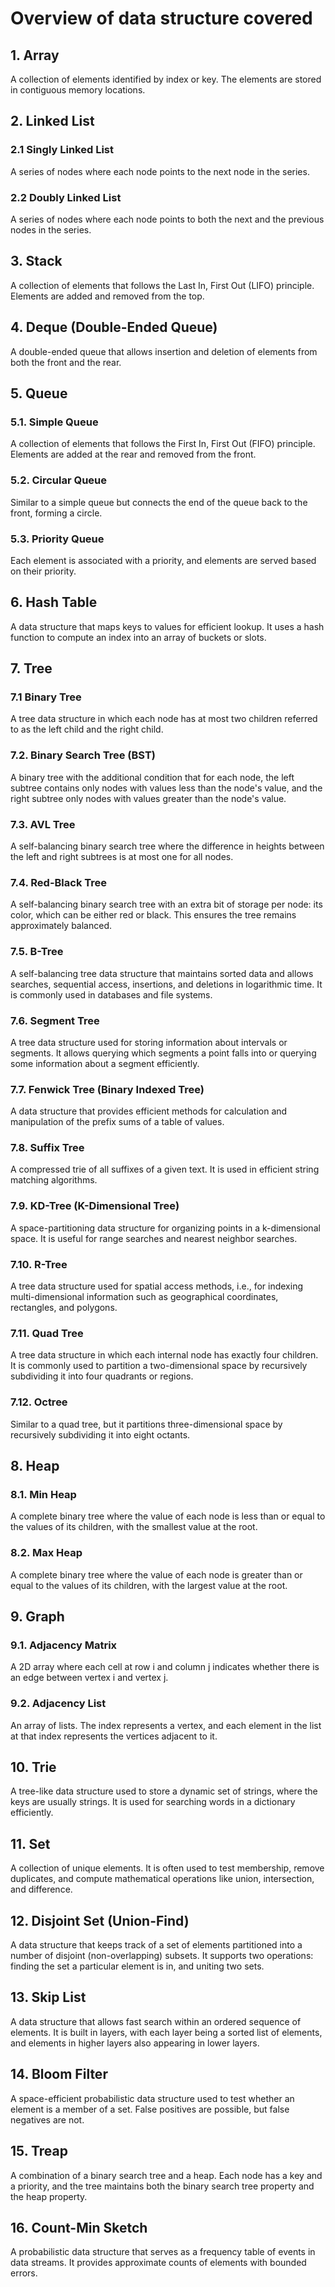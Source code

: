 # Overview of data structure covered

## 1. Array
A collection of elements identified by index or key. The elements are stored in contiguous memory locations.

## 2. Linked List
### 2.1 Singly Linked List
A series of nodes where each node points to the next node in the series.
### 2.2 Doubly Linked List
A series of nodes where each node points to both the next and the previous nodes in the series.

## 3. Stack
A collection of elements that follows the Last In, First Out (LIFO) principle. Elements are added and removed from the top.

## 4. Deque (Double-Ended Queue)
A double-ended queue that allows insertion and deletion of elements from both the front and the rear.

## 5. Queue
### 5.1. Simple Queue
A collection of elements that follows the First In, First Out (FIFO) principle. Elements are added at the rear and removed from the front.
### 5.2. Circular Queue
Similar to a simple queue but connects the end of the queue back to the front, forming a circle.
### 5.3. Priority Queue
Each element is associated with a priority, and elements are served based on their priority.

## 6. Hash Table
A data structure that maps keys to values for efficient lookup. It uses a hash function to compute an index into an array of buckets or slots.

## 7. Tree
### 7.1 Binary Tree
A tree data structure in which each node has at most two children referred to as the left child and the right child.
### 7.2. Binary Search Tree (BST)
A binary tree with the additional condition that for each node, the left subtree contains only nodes with values less than the node's value, and the right subtree only nodes with values greater than the node's value.
### 7.3. AVL Tree
A self-balancing binary search tree where the difference in heights between the left and right subtrees is at most one for all nodes.
### 7.4. Red-Black Tree
A self-balancing binary search tree with an extra bit of storage per node: its color, which can be either red or black. This ensures the tree remains approximately balanced.
### 7.5. B-Tree
A self-balancing tree data structure that maintains sorted data and allows searches, sequential access, insertions, and deletions in logarithmic time. It is commonly used in databases and file systems.
### 7.6. Segment Tree
A tree data structure used for storing information about intervals or segments. It allows querying which segments a point falls into or querying some information about a segment efficiently.
### 7.7. Fenwick Tree (Binary Indexed Tree)
A data structure that provides efficient methods for calculation and manipulation of the prefix sums of a table of values.
### 7.8. Suffix Tree
A compressed trie of all suffixes of a given text. It is used in efficient string matching algorithms.
### 7.9. KD-Tree (K-Dimensional Tree)
A space-partitioning data structure for organizing points in a k-dimensional space. It is useful for range searches and nearest neighbor searches.
### 7.10. R-Tree
A tree data structure used for spatial access methods, i.e., for indexing multi-dimensional information such as geographical coordinates, rectangles, and polygons.
### 7.11. Quad Tree
A tree data structure in which each internal node has exactly four children. It is commonly used to partition a two-dimensional space by recursively subdividing it into four quadrants or regions.
### 7.12. Octree
Similar to a quad tree, but it partitions three-dimensional space by recursively subdividing it into eight octants.

## 8. Heap
### 8.1. Min Heap
A complete binary tree where the value of each node is less than or equal to the values of its children, with the smallest value at the root.
### 8.2. Max Heap
A complete binary tree where the value of each node is greater than or equal to the values of its children, with the largest value at the root.

## 9. Graph
### 9.1. Adjacency Matrix
A 2D array where each cell at row i and column j indicates whether there is an edge between vertex i and vertex j.
### 9.2. Adjacency List
An array of lists. The index represents a vertex, and each element in the list at that index represents the vertices adjacent to it.

## 10. Trie
A tree-like data structure used to store a dynamic set of strings, where the keys are usually strings. It is used for searching words in a dictionary efficiently.

## 11. Set
A collection of unique elements. It is often used to test membership, remove duplicates, and compute mathematical operations like union, intersection, and difference.

## 12. Disjoint Set (Union-Find)
A data structure that keeps track of a set of elements partitioned into a number of disjoint (non-overlapping) subsets. It supports two operations: finding the set a particular element is in, and uniting two sets.

## 13. Skip List
A data structure that allows fast search within an ordered sequence of elements. It is built in layers, with each layer being a sorted list of elements, and elements in higher layers also appearing in lower layers.

## 14. Bloom Filter
A space-efficient probabilistic data structure used to test whether an element is a member of a set. False positives are possible, but false negatives are not.

## 15. Treap
A combination of a binary search tree and a heap. Each node has a key and a priority, and the tree maintains both the binary search tree property and the heap property.

## 16. Count-Min Sketch
A probabilistic data structure that serves as a frequency table of events in data streams. It provides approximate counts of elements with bounded errors.
